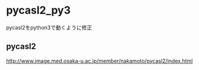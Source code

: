 # pycasl2_py3

pycasl2をpython3で動くように修正


## pycasl2
http://www.image.med.osaka-u.ac.jp/member/nakamoto/pycasl2/index.html
